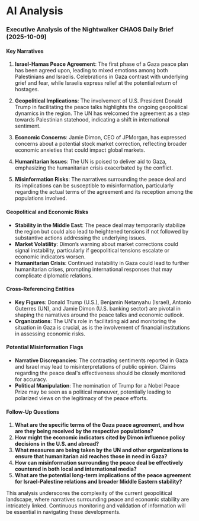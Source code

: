 # AI Analysis

### Executive Analysis of the Nightwalker CHAOS Daily Brief (2025-10-09)

#### Key Narratives
1. **Israel-Hamas Peace Agreement**: The first phase of a Gaza peace plan has been agreed upon, leading to mixed emotions among both Palestinians and Israelis. Celebrations in Gaza contrast with underlying grief and fear, while Israelis express relief at the potential return of hostages.
   
2. **Geopolitical Implications**: The involvement of U.S. President Donald Trump in facilitating the peace talks highlights the ongoing geopolitical dynamics in the region. The UN has welcomed the agreement as a step towards Palestinian statehood, indicating a shift in international sentiment.

3. **Economic Concerns**: Jamie Dimon, CEO of JPMorgan, has expressed concerns about a potential stock market correction, reflecting broader economic anxieties that could impact global markets.

4. **Humanitarian Issues**: The UN is poised to deliver aid to Gaza, emphasizing the humanitarian crisis exacerbated by the conflict.

5. **Misinformation Risks**: The narratives surrounding the peace deal and its implications can be susceptible to misinformation, particularly regarding the actual terms of the agreement and its reception among the populations involved.

#### Geopolitical and Economic Risks
- **Stability in the Middle East**: The peace deal may temporarily stabilize the region but could also lead to heightened tensions if not followed by substantive actions addressing the underlying issues.
- **Market Volatility**: Dimon’s warning about market corrections could signal instability, particularly if geopolitical tensions escalate or economic indicators worsen.
- **Humanitarian Crisis**: Continued instability in Gaza could lead to further humanitarian crises, prompting international responses that may complicate diplomatic relations.

#### Cross-Referencing Entities
- **Key Figures**: Donald Trump (U.S.), Benjamin Netanyahu (Israel), Antonio Guterres (UN), and Jamie Dimon (U.S. banking sector) are pivotal in shaping the narratives around the peace talks and economic outlook.
- **Organizations**: The UN's role in facilitating aid and monitoring the situation in Gaza is crucial, as is the involvement of financial institutions in assessing economic risks.

#### Potential Misinformation Flags
- **Narrative Discrepancies**: The contrasting sentiments reported in Gaza and Israel may lead to misinterpretations of public opinion. Claims regarding the peace deal's effectiveness should be closely monitored for accuracy.
- **Political Manipulation**: The nomination of Trump for a Nobel Peace Prize may be seen as a political maneuver, potentially leading to polarized views on the legitimacy of the peace efforts.

#### Follow-Up Questions
1. **What are the specific terms of the Gaza peace agreement, and how are they being received by the respective populations?**
2. **How might the economic indicators cited by Dimon influence policy decisions in the U.S. and abroad?**
3. **What measures are being taken by the UN and other organizations to ensure that humanitarian aid reaches those in need in Gaza?**
4. **How can misinformation surrounding the peace deal be effectively countered in both local and international media?**
5. **What are the potential long-term implications of the peace agreement for Israel-Palestine relations and broader Middle Eastern stability?**

This analysis underscores the complexity of the current geopolitical landscape, where narratives surrounding peace and economic stability are intricately linked. Continuous monitoring and validation of information will be essential in navigating these developments.
